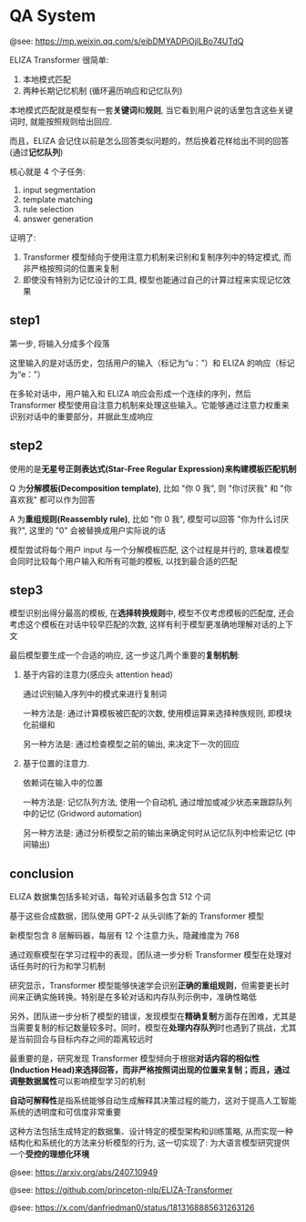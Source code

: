 # QA System

@see: https://mp.weixin.qq.com/s/eibDMYADPiOjlLBo74UTdQ

ELIZA Transformer 很简单:

1. 本地模式匹配
2. 两种长期记忆机制 (循环遍历响应和记忆队列)

本地模式匹配就是模型有一套**关键词**和**规则**, 当它看到用户说的话里包含这些关键词时, 就能按照规则给出回应.

而且，ELIZA 会记住以前是怎么回答类似问题的，然后换着花样给出不同的回答(通过**记忆队列**)

核心就是 4 个子任务:

1. input segmentation
2. template matching
3. rule selection
4. answer generation

证明了:

1. Transformer 模型倾向于使用注意力机制来识别和复制序列中的特定模式, 而非严格按照词的位置来复制
2. 即使没有特别为记忆设计的工具, 模型也能通过自己的计算过程来实现记忆效果

## step1

第一步, 将输入分成多个段落

这里输入的是对话历史，包括用户的输入（标记为“u：”）和 ELIZA 的响应（标记为“e：”）

在多轮对话中，用户输入和 ELIZA 响应会形成一个连续的序列，然后 Transformer 模型使用自注意力机制来处理这些输入。它能够通过注意力权重来识别对话中的重要部分，并据此生成响应

## step2

使用的是**无星号正则表达式(Star-Free Regular Expression)**来构建**模板匹配机制**

Q 为**分解模板(Decomposition template)**, 比如 "你 0 我", 则 "你讨厌我" 和 "你喜欢我" 都可以作为回答

A 为**重组规则(Reassembly rule)**, 比如 "你 0 我", 模型可以回答 "你为什么讨厌我?", 这里的 "0" 会被替换成用户实际说的话

模型尝试将每个用户 input 与一个分解模板匹配, 这个过程是并行的, 意味着模型会同时比较每个用户输入和所有可能的模板, 以找到最合适的匹配

## step3

模型识别出得分最高的模板, 在**选择转换规则**中, 模型不仅考虑模板的匹配度, 还会考虑这个模板在对话中较早匹配的次数, 这样有利于模型更准确地理解对话的上下文

最后模型要生成一个合适的响应, 这一步这几两个重要的**复制机制**:

1. 基于内容的注意力(感应头 attention head)

    通过识别输入序列中的模式来进行复制词

    一种方法是: 通过计算模板被匹配的次数, 使用模运算来选择种族规则, 即模块化前缀和

    另一种方法是: 通过检查模型之前的输出, 来决定下一次的回应

2. 基于位置的注意力.

    依赖词在输入中的位置

    一种方法是: 记忆队列方法, 使用一个自动机, 通过增加或减少状态来跟踪队列中的记忆 (Gridword automation)

    另一种方法是: 通过分析模型之前的输出来确定何时从记忆队列中检索记忆 (中间输出)

## conclusion

ELIZA 数据集包括多轮对话，每轮对话最多包含 512 个词

基于这些合成数据，团队使用 GPT-2 从头训练了新的 Transformer 模型

新模型包含 8 层解码器，每层有 12 个注意力头，隐藏维度为 768

通过观察模型在学习过程中的表现，团队进一步分析 Transformer 模型在处理对话任务时的行为和学习机制

研究显示，Transformer 模型能够快速学会识别**正确的重组规则**，但需要更长时间来正确实施转换。特别是在多轮对话和内存队列示例中，准确性略低

另外，团队进一步分析了模型的错误，发现模型在**精确复制**方面存在困难，尤其是当需要复制的标记数量较多时。同时，模型在**处理内存队列**时也遇到了挑战，尤其是当前回合与目标内存之间的距离较远时

最重要的是，研究发现 Transformer 模型倾向于根据**对话内容的相似性(Induction Head)**来选择回答，而非严格按照词出现的位置来复制；而且，通过**调整数据属性**可以影响模型学习的机制

**自动可解释性**是指系统能够自动生成解释其决策过程的能力，这对于提高人工智能系统的透明度和可信度非常重要

这种方法包括生成特定的数据集、设计特定的模型架构和训练策略, 从而实现一种结构化和系统化的方法来分析模型的行为, 这一切实现了: 为大语言模型研究提供一个**受控的理想化环境**

@see: https://arxiv.org/abs/2407.10949

@see: https://github.com/princeton-nlp/ELIZA-Transformer

@see: https://x.com/danfriedman0/status/1813168885631263126
